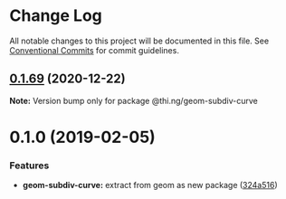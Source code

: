 # Change Log

All notable changes to this project will be documented in this file.
See [Conventional Commits](https://conventionalcommits.org) for commit guidelines.

## [0.1.69](https://github.com/thi-ng/umbrella/compare/@thi.ng/geom-subdiv-curve@0.1.68...@thi.ng/geom-subdiv-curve@0.1.69) (2020-12-22)

**Note:** Version bump only for package @thi.ng/geom-subdiv-curve





# 0.1.0 (2019-02-05)

### Features

* **geom-subdiv-curve:** extract from geom as new package ([324a516](https://github.com/thi-ng/umbrella/commit/324a516))
